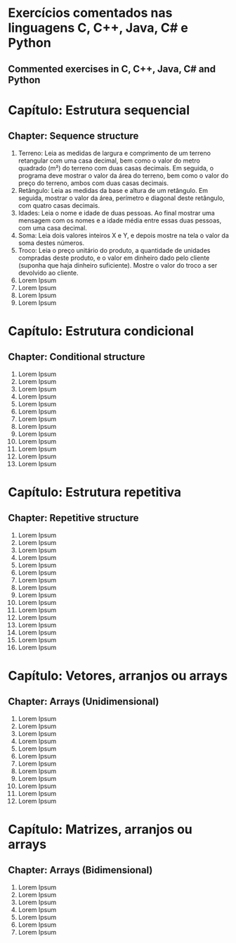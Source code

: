 # Exercícios comentados nas linguagens C, C++, Java, C# e Python
## Commented exercises in C, C++, Java, C# and Python

# Capítulo: Estrutura sequencial
## Chapter: Sequence structure
1. Terreno: Leia as medidas de largura e comprimento de um terreno retangular com uma casa decimal, bem como o valor do metro quadrado (m²) do terreno com duas casas decimais. Em seguida, o programa deve mostrar o valor da área do terreno, bem como o valor do preço do terreno, ambos com duas casas decimais.
2. Retângulo: Leia as medidas da base e altura de um retângulo. Em seguida, mostrar o valor da área, perímetro e diagonal deste retângulo, com quatro casas decimais.
3. Idades: Leia o nome e idade de duas pessoas. Ao final mostrar uma mensagem com os nomes e a idade média entre essas duas pessoas, com uma casa decimal.
4. Soma: Leia dois valores inteiros X e Y, e depois mostre na tela o valor da soma destes números. 
5. Troco: Leia o preço unitário do produto, a quantidade de unidades compradas deste produto, e o valor em dinheiro dado pelo cliente (suponha que haja dinheiro suficiente). Mostre o valor do troco a ser devolvido ao cliente. 
6. Lorem Ipsum
7. Lorem Ipsum
8. Lorem Ipsum
9. Lorem Ipsum

# Capítulo: Estrutura condicional 
## Chapter: Conditional structure
1. Lorem Ipsum
2. Lorem Ipsum
3. Lorem Ipsum
4. Lorem Ipsum
5. Lorem Ipsum
6. Lorem Ipsum
7. Lorem Ipsum
8. Lorem Ipsum
9. Lorem Ipsum
10. Lorem Ipsum
11. Lorem Ipsum
12. Lorem Ipsum
13. Lorem Ipsum

# Capítulo: Estrutura repetitiva 
## Chapter: Repetitive structure
1. Lorem Ipsum
2. Lorem Ipsum
3. Lorem Ipsum
4. Lorem Ipsum
5. Lorem Ipsum
6. Lorem Ipsum
7. Lorem Ipsum
8. Lorem Ipsum
9. Lorem Ipsum
10. Lorem Ipsum
11. Lorem Ipsum
12. Lorem Ipsum
13. Lorem Ipsum
14. Lorem Ipsum
15. Lorem Ipsum
16. Lorem Ipsum

# Capítulo: Vetores, arranjos ou arrays 
## Chapter: Arrays (Unidimensional)
1. Lorem Ipsum
2. Lorem Ipsum
3. Lorem Ipsum
4. Lorem Ipsum
5. Lorem Ipsum
6. Lorem Ipsum
7. Lorem Ipsum
8. Lorem Ipsum
9. Lorem Ipsum
10. Lorem Ipsum
11. Lorem Ipsum
12. Lorem Ipsum

# Capítulo: Matrizes, arranjos ou arrays 
## Chapter: Arrays (Bidimensional)
1. Lorem Ipsum
2. Lorem Ipsum
3. Lorem Ipsum
4. Lorem Ipsum
5. Lorem Ipsum
6. Lorem Ipsum
7. Lorem Ipsum
